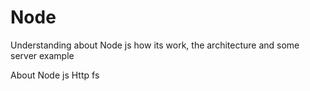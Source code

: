 # Node
Understanding about Node js how its  work, the architecture and  some server example

About Node js 
Http
fs 
